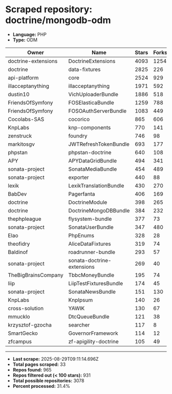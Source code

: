 # Scraped repository: doctrine/mongodb-odm
* **Language:** PHP
* **Type:** ODM

| Owner | Name | Stars | Forks | URL |
|---|---|---|---|---|
| doctrine-extensions | DoctrineExtensions | 4093 | 1254 | [link](https://github.com/doctrine-extensions/DoctrineExtensions) |
| doctrine | data-fixtures | 2825 | 226 | [link](https://github.com/doctrine/data-fixtures) |
| api-platform | core | 2524 | 929 | [link](https://github.com/api-platform/core) |
| illacceptanything | illacceptanything | 1971 | 592 | [link](https://github.com/illacceptanything/illacceptanything) |
| dustin10 | VichUploaderBundle | 1886 | 518 | [link](https://github.com/dustin10/VichUploaderBundle) |
| FriendsOfSymfony | FOSElasticaBundle | 1259 | 788 | [link](https://github.com/FriendsOfSymfony/FOSElasticaBundle) |
| FriendsOfSymfony | FOSOAuthServerBundle | 1083 | 449 | [link](https://github.com/FriendsOfSymfony/FOSOAuthServerBundle) |
| Cocolabs-SAS | cocorico | 865 | 606 | [link](https://github.com/Cocolabs-SAS/cocorico) |
| KnpLabs | knp-components | 770 | 141 | [link](https://github.com/KnpLabs/knp-components) |
| zenstruck | foundry | 746 | 98 | [link](https://github.com/zenstruck/foundry) |
| markitosgv | JWTRefreshTokenBundle | 693 | 177 | [link](https://github.com/markitosgv/JWTRefreshTokenBundle) |
| phpstan | phpstan-doctrine | 640 | 108 | [link](https://github.com/phpstan/phpstan-doctrine) |
| APY | APYDataGridBundle | 494 | 341 | [link](https://github.com/APY/APYDataGridBundle) |
| sonata-project | SonataMediaBundle | 454 | 489 | [link](https://github.com/sonata-project/SonataMediaBundle) |
| sonata-project | exporter | 440 | 88 | [link](https://github.com/sonata-project/exporter) |
| lexik | LexikTranslationBundle | 430 | 270 | [link](https://github.com/lexik/LexikTranslationBundle) |
| BabDev | Pagerfanta | 406 | 169 | [link](https://github.com/BabDev/Pagerfanta) |
| doctrine | DoctrineModule | 398 | 265 | [link](https://github.com/doctrine/DoctrineModule) |
| doctrine | DoctrineMongoDBBundle | 384 | 232 | [link](https://github.com/doctrine/DoctrineMongoDBBundle) |
| thephpleague | flysystem-bundle | 377 | 73 | [link](https://github.com/thephpleague/flysystem-bundle) |
| sonata-project | SonataUserBundle | 347 | 480 | [link](https://github.com/sonata-project/SonataUserBundle) |
| Elao | PhpEnums | 328 | 28 | [link](https://github.com/Elao/PhpEnums) |
| theofidry | AliceDataFixtures | 319 | 74 | [link](https://github.com/theofidry/AliceDataFixtures) |
| Baldinof | roadrunner-bundle | 293 | 57 | [link](https://github.com/Baldinof/roadrunner-bundle) |
| sonata-project | sonata-doctrine-extensions | 269 | 40 | [link](https://github.com/sonata-project/sonata-doctrine-extensions) |
| TheBigBrainsCompany | TbbcMoneyBundle | 195 | 74 | [link](https://github.com/TheBigBrainsCompany/TbbcMoneyBundle) |
| liip | LiipTestFixturesBundle | 174 | 45 | [link](https://github.com/liip/LiipTestFixturesBundle) |
| sonata-project | SonataNewsBundle | 151 | 130 | [link](https://github.com/sonata-project/SonataNewsBundle) |
| KnpLabs | KnpIpsum | 140 | 26 | [link](https://github.com/KnpLabs/KnpIpsum) |
| cross-solution | YAWIK | 130 | 67 | [link](https://github.com/cross-solution/YAWIK) |
| mmucklo | DtcQueueBundle | 121 | 38 | [link](https://github.com/mmucklo/DtcQueueBundle) |
| krzysztof-gzocha | searcher | 117 | 8 | [link](https://github.com/krzysztof-gzocha/searcher) |
| SmartGecko | GovernorFramework | 114 | 12 | [link](https://github.com/SmartGecko/GovernorFramework) |
| zfcampus | zf-apigility-doctrine | 105 | 49 | [link](https://github.com/zfcampus/zf-apigility-doctrine) |

---
* **Last scrape:** 2025-08-29T09:11:14.696Z
* **Total pages scraped:** 33
* **Repos found:** 965
* **Repos filtered out (< 100 stars):** 931
* **Total possible repositories:** 3078
* **Percent processed:** 31.4%
